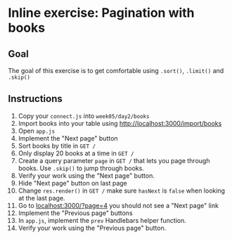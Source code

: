 # Inline exercise: Pagination with books

## Goal

The goal of this exercise is to get comfortable using `.sort()`,
`.limit()` and `.skip()`

## Instructions

1. Copy your `connect.js` into `week05/day2/books`
1. Import books into your table using [http://localhost:3000/import/books](http://localhost:3000/import/books)
1. Open `app.js`
1. Implement the "Next page" button
  1. Sort books by title in `GET /`
  1. Only display 20 books at a time in `GET /`
  1. Create a query parameter `page` in `GET /` that lets you page through books.
     Use `.skip()` to jump through books.
  1. Verify your work using the "Next page" button.
1. Hide "Next page" button on last page
  1. Change `res.render()` in `GET /` make sure `hasNext` is `false` when
    looking at the last page.
  1. Go to [localhost:3000/?page=4](http://localhost:3000/?page=4) you should
    not see a "Next page" link
1. Implement the "Previous page" buttons
  1. In `app.js`, implement the `prev` Handlebars helper function.
  1. Verify your work using the "Previous page" button.
